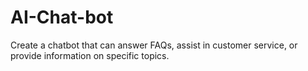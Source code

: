 # AI-Chat-bot
Create a chatbot that can answer FAQs, assist in customer service, or provide information on specific topics.
